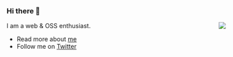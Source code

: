 ### Hi there 👋

<img align="right" src="https://github-readme-stats.vercel.app/api?username=arabsight&show_icons=true&icon_color=0366d6&text_color=24292e&bg_color=ffffff&hide_title=true" />

I am a web & OSS enthusiast.

- Read more about [me](http://eazry.com/about)
- Follow me on [Twitter](https://twitter.com/arabsight)
